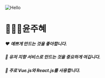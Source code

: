 ![Hello](https://capsule-render.vercel.app/api?type=Cylinder)
# 👩🏻‍💻윤주혜
##### ❤️ 예쁘게 만드는 것을 좋아합니다.
##### 🧡 유저 지향 서비스로 만드는 것을 중요하게 여깁니다.
##### 💛 주로 Vue.js와 React.js를 사용합니다.


<!--[![Juice github stats](https://github-readme-stats.vercel.app/api?username=yoonjoohye)](https://yoonjoohye.xyz)-->

<!--![image](https://user-images.githubusercontent.com/26542929/90670351-07a97180-e28e-11ea-8d77-05332a666822.png)-->

<!--
**yoonjoohye/yoonjoohye** is a ✨ _special_ ✨ repository because its `README.md` (this file) appears on your GitHub profile.

Here are some ideas to get you started:

- 🔭 I’m currently working on ...
- 🌱 I’m currently learning ...
- 👯 I’m looking to collaborate on ...
- 🤔 I’m looking for help with ...
- 💬 Ask me about ...
- 📫 How to reach me: ...
- 😄 Pronouns: ...
- ⚡ Fun fact: ...
-->
